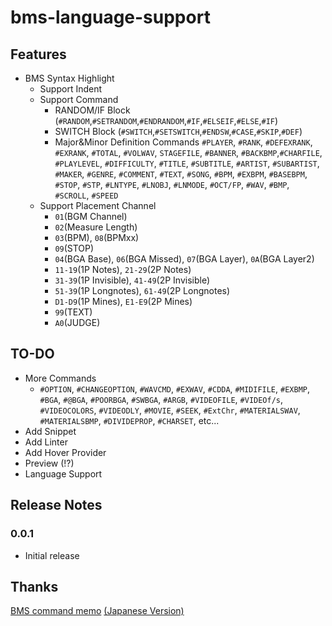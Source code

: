 # bms-language-support


## Features

- BMS Syntax Highlight
  - Support Indent
  - Support Command
    - RANDOM/IF Block
      (``#RANDOM``,``#SETRANDOM``,``#ENDRANDOM``,``#IF``,``#ELSEIF``,``#ELSE``,``#IF``)
    - SWITCH Block
      (``#SWITCH``,``#SETSWITCH``,``#ENDSW``,``#CASE``,``#SKIP``,``#DEF``)
    - Major&Minor Definition Commands
      ``#PLAYER``, ``#RANK``, ``#DEFEXRANK``, ``#EXRANK``, ``#TOTAL``, ``#VOLWAV``, ``STAGEFILE``, ``#BANNER``, ``#BACKBMP``,``#CHARFILE``, ``#PLAYLEVEL``, ``#DIFFICULTY``, ``#TITLE``, ``#SUBTITLE``, ``#ARTIST``, ``#SUBARTIST``, ``#MAKER``, ``#GENRE``, ``#COMMENT``, ``#TEXT``, ``#SONG``, ``#BPM``, ``#EXBPM``, ``#BASEBPM``, ``#STOP``, ``#STP``, ``#LNTYPE``, ``#LNOBJ``, ``#LNMODE``, ``#OCT/FP``, ``#WAV``, ``#BMP``, ``#SCROLL``, ``#SPEED``
  - Support Placement Channel
    - ``01``(BGM Channel)
    - ``02``(Measure Length)
    - ``03``(BPM), ``08``(BPMxx)
    - ``09``(STOP)
    - ``04``(BGA Base), ``06``(BGA Missed), ``07``(BGA Layer), ``0A``(BGA Layer2)
    - ``11-19``(1P Notes), ``21-29``(2P Notes)
    - ``31-39``(1P Invisible), ``41-49``(2P Invisible)
    - ``51-39``(1P Longnotes), ``61-49``(2P Longnotes)
    - ``D1-D9``(1P Mines), ``E1-E9``(2P Mines)
    - ``99``(TEXT)
    - ``A0``(JUDGE)

## TO-DO

- More Commands
  - ``#OPTION``, ``#CHANGEOPTION``, ``#WAVCMD``, ``#EXWAV``, ``#CDDA``, ``#MIDIFILE``, ``#EXBMP``, ``#BGA``, ``#@BGA``, ``#POORBGA``, ``#SWBGA``, ``#ARGB``, ``#VIDEOFILE``, ``#VIDEOf/s``, ``#VIDEOCOLORS``, ``#VIDEODLY``, ``#MOVIE``, ``#SEEK``, ``#ExtChr``, ``#MATERIALSWAV``, ``#MATERIALSBMP``, ``#DIVIDEPROP``, ``#CHARSET``, etc...
- Add Snippet
- Add Linter
- Add Hover Provider
- Preview (!?)
- Language Support

## Release Notes

### 0.0.1

- Initial release

## Thanks
[BMS command memo](https://hitkey.nekokan.dyndns.info/cmds.htm) [(Japanese Version)](https://hitkey.nekokan.dyndns.info/cmdsJP.htm)